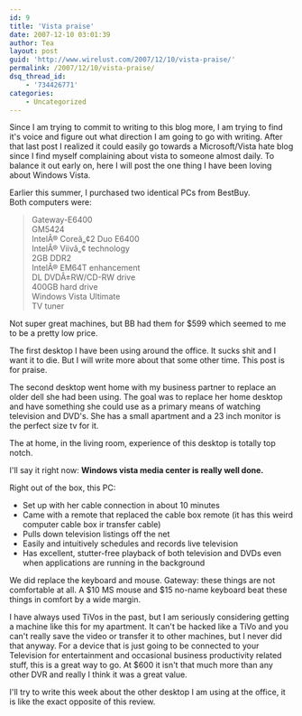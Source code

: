 ```yaml
---
id: 9
title: 'Vista praise'
date: 2007-12-10 03:01:39
author: Tea
layout: post
guid: 'http://www.wirelust.com/2007/12/10/vista-praise/'
permalink: /2007/12/10/vista-praise/
dsq_thread_id:
    - '734426771'
categories:
    - Uncategorized
---
```


Since I am trying to commit to writing to this blog more, I am trying to find it's voice and figure out what direction I am going to go with writing. After that last post I realized it could easily go towards a Microsoft/Vista hate blog since I find myself complaining about vista to someone almost daily. To balance it out early on, here I will post the one thing I have been loving about Windows Vista.

Earlier this summer, I purchased two identical PCs from BestBuy.  
Both computers were:

> Gateway-E6400  
> GM5424  
> IntelÂ® Coreâ„¢2 Duo E6400  
> IntelÂ® Viivâ„¢ technology  
> 2GB DDR2  
> IntelÂ® EM64T enhancement  
> DL DVDÂ±RW/CD-RW drive  
> 400GB hard drive  
> Windows Vista Ultimate  
> TV tuner

Not super great machines, but BB had them for $599 which seemed to me to be a pretty low price.

The first desktop I have been using around the office. It sucks shit and I want it to die. But I will write more about that some other time. This post is for praise.

The second desktop went home with my business partner to replace an older dell she had been using. The goal was to replace her home desktop and have something she could use as a primary means of watching television and DVD's. She has a small apartment and a 23 inch monitor is the perfect size tv for it.

The at home, in the living room, experience of this desktop is totally top notch.

I'll say it right now: **Windows vista media center is really well done.**

Right out of the box, this PC:

- Set up with her cable connection in about 10 minutes
- Came with a remote that replaced the cable box remote (it has this weird computer cable box ir transfer cable)
- Pulls down television listings off the net
- Easily and intuitively schedules and records live television
- Has excellent, stutter-free playback of both television and DVDs even when applications are running in the background

We did replace the keyboard and mouse. Gateway: these things are not comfortable at all. A $10 MS mouse and $15 no-name keyboard beat these things in comfort by a wide margin.

I have always used TiVos in the past, but I am seriously considering getting a machine like this for my apartment. It can't be hacked like a TiVo and you can't really save the video or transfer it to other machines, but I never did that anyway. For a device that is just going to be connected to your Television for entertainment and occasional business productivity related stuff, this is a great way to go. At $600 it isn't that much more than any other DVR and really I think it was a great value.

I'll try to write this week about the other desktop I am using at the office, it is like the exact opposite of this review.